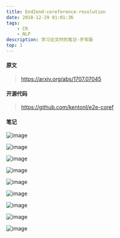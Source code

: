 ```yaml
---
title: End2end-coreference-resolution
date: 2018-12-29 01:01:36
tags:
    - CR
    - NLP
description: 学习论文时的笔记-手写版
top: 1
---
```


#### 原文
> https://arxiv.org/abs/1707.07045

#### 开源代码
> https://github.com/kentonl/e2e-coref

#### 笔记

![image](/end2end-coreference-resolution/2.png)

![image](/end2end-coreference-resolution/3.png)

![image](/end2end-coreference-resolution/4.png)

![image](/end2end-coreference-resolution/5.png)

![image](/end2end-coreference-resolution/6.png)

![image](/end2end-coreference-resolution/7.png)

![image](/end2end-coreference-resolution/8.png)

![image](/end2end-coreference-resolution/9.png)

![image](/end2end-coreference-resolution/10.png)